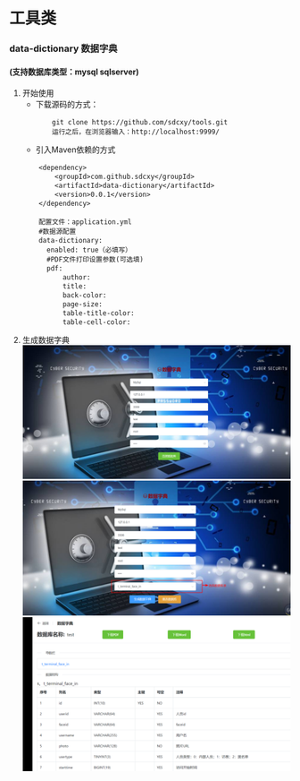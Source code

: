 # 工具类
### data-dictionary 数据字典
####  (支持数据库类型：mysql sqlserver)
1.  开始使用
    *   下载源码的方式：
        ```
            git clone https://github.com/sdcxy/tools.git
            运行之后，在浏览器输入：http://localhost:9999/
        ```
    *   引入Maven依赖的方式
    ```
        <dependency>
            <groupId>com.github.sdcxy</groupId>
            <artifactId>data-dictionary</artifactId>
            <version>0.0.1</version>
        </dependency>
        
        配置文件：application.yml
        #数据源配置
        data-dictionary:
          enabled: true（必填写）
          #PDF文件打印设置参数(可选填)
          pdf:
              author: 
              title:
              back-color:
              page-size:
              table-title-color:
              table-cell-color: 
    ```
2.  生成数据字典
    ![](https://raw.githubusercontent.com/sdcxy/cdn_repository/master/%E4%B8%AA%E4%BA%BA%E5%8D%9A%E5%AE%A2%E9%9D%99%E6%80%81%E8%B5%84%E6%BA%90/%E6%95%B0%E6%8D%AE%E5%AD%97%E5%85%B8/%E6%95%B0%E6%8D%AE%E5%AD%97%E5%85%B8%E9%A6%96%E9%A1%B5.png)
    ![](https://raw.githubusercontent.com/sdcxy/cdn_repository/master/%E4%B8%AA%E4%BA%BA%E5%8D%9A%E5%AE%A2%E9%9D%99%E6%80%81%E8%B5%84%E6%BA%90/%E6%95%B0%E6%8D%AE%E5%AD%97%E5%85%B8/%E6%95%B0%E6%8D%AE%E5%AD%97%E5%85%B8%E9%80%89%E6%8B%A9%E6%95%B0%E6%8D%AE%E5%BA%93%E8%A1%A8.png)
    ![](https://raw.githubusercontent.com/sdcxy/cdn_repository/master/%E4%B8%AA%E4%BA%BA%E5%8D%9A%E5%AE%A2%E9%9D%99%E6%80%81%E8%B5%84%E6%BA%90/%E6%95%B0%E6%8D%AE%E5%AD%97%E5%85%B8/%E7%94%9F%E6%88%90%E6%95%B0%E6%8D%AE%E5%AD%97%E5%85%B8.png)
